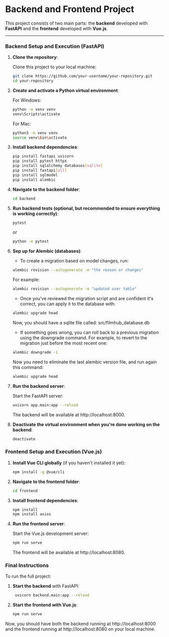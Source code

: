 
# Backend and Frontend Project

This project consists of two main parts: the **backend** developed with **FastAPI** and the **frontend** developed with **Vue.js**.

---

### **Backend Setup and Execution (FastAPI)**

1. **Clone the repository**:

   Clone this project to your local machine:
   ```bash
   git clone https://github.com/your-username/your-repository.git
   cd your-repository
   ```

2. **Create and activate a Python virtual environment**:

    For Windows:
   ```bash
   python -m venv venv
   venv\Scripts\activate 
   ```
    For Mac:
   ```bash
   python3 -m venv venv
   source venv\bin\activate 
   ```

3. **Install backend dependencies**:

    ```bash
    pip install fastapi uvicorn
    pip install pytest httpx
    pip install sqlalchemy databases[sqlite]
    pip install fastapi[all]
    pip install sqlmodel
    pip install alembic
    ```

4. **Navigate to the backend folder**:

    ```bash
    cd backend
    ````

5. **Run backend tests (optional, but recommended to ensure everything is working correctly)**:

    ```bash
    pytest
    ```
    or
    ```bash
    python -m pytest
    ```

6. **Sep up for Alembic (databases)**:

    - To create a migration based on model changes, run:
    ```bash
    alembic revision --autogenerate -m "the reason or changes"
    ```
    For example:
    ```bash
    alembic revision --autogenerate -m "updated user table"
    ```

    - Once you've reviewed the migration script and are confident it's correct, you can apply it to the database with:
    ```bash
    alembic upgrade head
    ```
    Now, you should have a sqlite file called: src/filmhub_database.db

    - If something goes wrong, you can roll back to a previous migration using the downgrade command. For example, to revert to the migration just before the most recent one:
    ```bash
    alembic downgrade -1
    ```
    Now you need to eliminate the last alembic version file, and run again this command:
    ```bash
    alembic upgrade head
    ```

7. **Run the backend server**:

    Start the FastAPI server:
    ```bash
    uvicorn app.main:app --reload
    ```
    The backend will be available at http://localhost:8000.


8. **Deactivate the virtual environment when you're done working on the backend**:

    ```bash
    deactivate
    ```



### **Frontend Setup and Execution (Vue.js)**

1. **Install Vue CLI globally** (if you haven't installed it yet):

   ```bash
   npm install -g @vue/cli
   ````

2. **Navigate to the frontend folder**:

    ```bash
    cd frontend
    ```

3. **Install frontend dependencies**:

    ```bash
    npm install
    npm install axios
    ```

4. **Run the frontend server**:

    Start the Vue.js development server:
    ```bash
    npm run serve
    ```
    The frontend will be available at http://localhost:8080.



### **Final Instructions**

To run the full project:

1. **Start the backend** with FastAPI:
   ```bash
    uvicorn backend.main:app --reload
    ```

2. **Start the frontend with Vue.js**:
    ```bash
    npm run serve
    ```

Now, you should have both the backend running at http://localhost:8000 and the frontend running at http://localhost:8080 on your local machine.